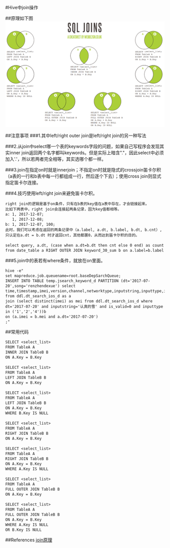 #Hive中join操作

##原理如下图
![](picture/join.png)

##注意事项
###1.其中left/right outer join是left/right join的另一种写法

###2.从join中select哪一个表的keywords字段的问题，如果自己写程序会发现其实inner join返回两个名字都叫keywords。但是实际上暗含"."，因此select中必须加入'.'，所以若两者完全相等，其实选哪个都一样。

###3.join在指定on时就是innerjoin；不指定on时就是隐式的crossjoin笛卡尔积（a表的一行和b表中每一行都组成一行，然后逐个下去）；使用cross join则显式指定笛卡尔连接。

###4.技巧使用left/right join来避免笛卡尔积。
```
right join的逻辑是基于on条件，只有在b表的key值在a表中存在，才会链接起来。
比如下两表中，right join会连接起两条记录，因为key值都相等。
a: 1, 2017-12-07;
   1, 2017-12-08;
b: 1, 2017-12-07, 100;
此时，我们可以考虑在返回的两条记录中（a.label, a.dt, b.label, b.dt, b.cnt）,只认定在a.dt = b.dt 时才返回cnt，其他都置0，从而达到笛卡尔积的目的。

select query, a.dt, (case when a.dt=b.dt then cnt else 0 end) as count from date_table a RIGHT OUTER JOIN keyword_30_sum b on a.label=b.label
```

###5.join中的表若有where条件，就放在on里面。
```hive
hive -e"
set mapreduce.job.queuename=root.baseDepSarchQueue;
INSERT INTO TABLE temp.jsearch_keyword_d PARTITION (dt='2017-07-20',song='renzhendexue') select time,timestamp,imei,version,channel,networktype,inputstring,inputtype,is_valid,reason,pagecount,listencount,addcount,downcount,playmvcount,collectcount,sharecount,filename,filenameindex,msec,localresult,isextend,localfilename,localindex,localreason,hint_type,click_no,correc_type,hint_key,correc_id,netresult,ivar1,ivar2 
from ddl.dt_search_ios_d as a
join (select distinct(imei) as mei from ddl.dt_search_ios_d where dt='2017-07-20' and inputstring='认真的雪' and is_valid=0 and inputtype in ('1','2','4'))b 
on (a.imei = b.mei and a.dt='2017-07-20')
;"
```

##常用代码
```hive
SELECT <select_list>
FROM TableA A
INNER JOIN TableB B
ON A.Key = B.Key

SELECT <select_list>
FROM TableA A
LEFT JOIN TableB B
ON A.Key = B.Key

SELECT <select_list>
FROM TableA A
LEFT JOIN TableB B
ON A.Key = B.Key
WHERE B.Key IS NULL

SELECT <select_list>
FROM TableA A
RIGHT JOIN TableB B
ON A.Key = B.Key

SELECT <select_list>
FROM TableA A
RIGHT JOIN TableB B
ON A.Key = B.Key
WHERE A.Key IS NULL

SELECT <select_list>
FROM TableA A
FULL OUTER JOIN TableB B
ON A.Key = B.Key

SELECT <select_list>
FROM TableA A
FULL OUTER JOIN TableB B
ON A.Key = B.Key
WHERE A.Key IS NULL
OR B.Key IS NULL
```

##References
[join原理](https://www.webdezign.co.uk/wp-content/uploads/2015/01/SQL-joins.pdf)